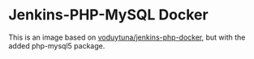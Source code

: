 Jenkins-PHP-MySQL Docker
=========

This is an image based on [voduytuna/jenkins-php-docker](https://github.com/voduytuan/jenkins-php-docker), but with the added php-mysql5 package.
